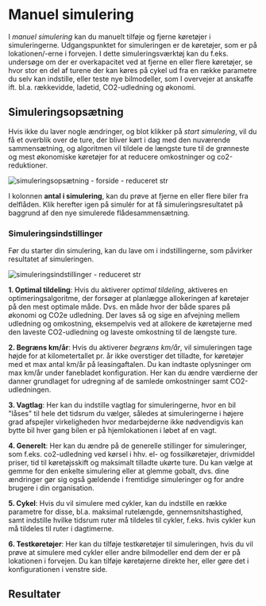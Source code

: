 # Manuel simulering #

I _manuel simulering_ kan du manuelt tilføje og fjerne køretøjer i simuleringerne. Udgangspunktet for simuleringen er de køretøjer, som er på lokationen/-erne i forvejen. I dette simuleringsværktøj kan du f.eks. undersøge om der er overkapacitet ved at fjerne en eller flere køretøjer, se hvor stor en del af turene der kan køres på cykel ud fra en række parametre du selv kan indstille, eller teste nye bilmodeller, som I overvejer at anskaffe ift. bl.a. rækkevidde, ladetid, CO2-udledning og økonomi.

## Simuleringsopsætning ##
Hvis ikke du laver nogle ændringer, og blot klikker på _start simulering_, vil du få et overblik over de ture, der bliver kørt i dag med den nuværende sammensætning, og algoritmen vil tildele de længste ture til de grønneste og mest økonomiske køretøjer for at reducere omkostninger og co2-reduktioner. 

![simuleringsopsætning - forside - reduceret str](https://github.com/user-attachments/assets/4a2846ee-bc48-4194-ba84-ace92226fc18)

I kolonnen __antal i simulering__, kan du prøve at fjerne en eller flere biler fra delflåden. Klik herefter igen på simulér for at få simuleringsresultatet på baggrund af den nye simulerede flådesammensætning.

### Simuleringsindstillinger ###

Før du starter din simulering, kan du lave om i indstillingerne, som påvirker resultatet af simuleringen.

![simuleringsindstillinger - reduceret str](https://github.com/user-attachments/assets/1e86f3ad-49ea-40a4-b9e2-5daf819721d1)

__1. Optimal tildeling__: Hvis du aktiverer _optimal tildeling_, aktiveres en optimeringsalgoritme, der forsøger at planlægge allokeringen af køretøjer på den mest optimale måde. Dvs. en måde hvor der både spares på økonomi og CO2e udledning. Der laves så og sige en afvejning mellem udledning og omkostning, eksempelvis ved at allokere de køretøjerne med den laveste CO2-udledning og laveste omkostning til de længste ture. 

__2. Begræns km/år__: Hvis du aktiverer _begræns km/år_, vil simuleringen tage højde for at kilometertallet pr. år ikke overstiger det tilladte, for køretøjer med et max antal km/år på leasingaftalen. Du kan indtaste oplysninger om max km/år under fanebladet konfiguration.
Her kan du ændre værdierne der danner grundlaget for udregning af de samlede omkostninger samt CO2-udledningen.

__3. Vagtlag__: Her kan du indstille vagtlag for simuleringerne, hvor en bil "låses" til hele det tidsrum du vælger, således at simuleringerne i højere grad afspejler virkeligheden hvor medarbejderne ikke nødvendigvis kan bytte bil hver gang bilen er på hjemlokationen i løbet af en vagt.

__4. Generelt__: Her kan du ændre på de generelle stillinger for simuleringer, som f.eks. co2-udledning ved kørsel i hhv. el- og fossilkøretøjer, drivmiddel priser, tid til køretøjsskift og maksimalt tilladte ukørte ture. Du kan vælge at gemme for den enkelte simulering eller at glemme gobalt, dvs. dine ændringer gør sig også gældende i fremtidige simuleringer og for andre brugere i din organisation. 

__5. Cykel__: Hvis du vil simulere med cykler, kan du indstille en række parametre for disse, bl.a. maksimal rutelængde, gennemsnitshastighed, samt indstille hvilke tidsrum ruter må tildeles til cykler, f.eks. hvis cykler kun må tildeles til ruter i dagtimerne.

__6. Testkøretøjer__: Her kan du tilføje testkøretøjer til simuleringen, hvis du vil prøve at simulere med cykler eller andre bilmodeller end dem der er på lokationen i forvejen. Du kan tilføje køretøjerne direkte her, eller gøre det i konfigurationen i venstre side. 



## Resultater ##
